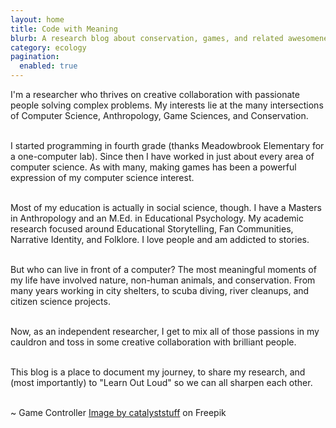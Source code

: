 ```yaml
---
layout: home
title: Code with Meaning
blurb: A research blog about conservation, games, and related awesomeness. This site is like a map to an old Action RPG. It's dangerous to go alone -- so join me!
category: ecology
pagination:
  enabled: true
---
```

I'm a researcher who thrives on creative collaboration with passionate people solving complex problems. 
My interests lie at the many intersections of Computer Science, Anthropology, Game Sciences, and Conservation. 
<br /><br />

I started programming in fourth grade (thanks Meadowbrook Elementary for a one-computer lab). 
Since then I have worked in just about every area of computer science. 
As with many, making games has been a powerful expression of my computer science interest.
<br /><br />

Most of my education is actually in social science, though. 
I have a Masters in Anthropology and an M.Ed. in Educational Psychology. 
My academic research focused around Educational Storytelling, Fan Communities, Narrative Identity, and Folklore. 
I love people and am addicted to stories.
<br /><br />

But who can live in front of a computer? 
The most meaningful moments of my life have involved nature, non-human animals, and conservation. 
From many years working in city shelters, to scuba diving, river cleanups, and citizen science projects. 
<br /><br />

Now, as an independent researcher, 
I get to mix all of those passions in my cauldron and toss in some creative collaboration with brilliant people. 
<br /><br />

This blog is a place to document my journey, to share my research, 
and (most importantly) to "Learn Out Loud" so we can all sharpen each other.
<br /><br />

~ Game Controller <a href="https://www.freepik.com/free-vector/joystick-game-sport-technology_10549680.htm#query=game%20controller&position=3&from_view=keyword&track=ais">Image by catalyststuff</a> on Freepik
